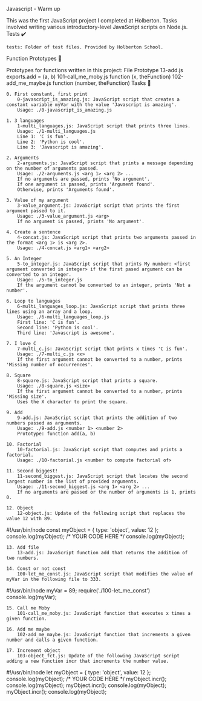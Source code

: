 Javascript - Warm up

This was the first JavaScript project I completed at Holberton. Tasks involved writing various introductory-level JavaScript scripts on Node.js.
Tests ✔️

    tests: Folder of test files. Provided by Holberton School.

Function Prototypes 💾

Prototypes for functions written in this project:
File 	Prototype
13-add.js 	exports.add = (a, b)
101-call_me_moby.js 	function (x, theFunction)
102-add_me_maybe.js 	function (number, theFunction)
Tasks 📃

    0. First constant, first print
        0-javascript_is_amazing.js: JavaScript script that creates a constant variable myVar with the value 'Javascript is amazing'.
        Usage: ./0-javascript_is_amazing.js

    1. 3 languages
        1-multi_languages.js: JavaScript script that prints three lines.
        Usage: ./1-multi_languages.js
        Line 1: 'C is fun'.
        Line 2: 'Python is cool'.
        Line 3: 'Javascript is amazing'.

    2. Arguments
        2-arguments.js: JavaScript script that prints a message depending on the number of arguments passed.
        Usage: ./2-arguments.js <arg 1> <arg 2> ...
        If no arguments are passed, prints 'No argument'.
        If one argument is passed, prints 'Argument found'.
        Otherwise, prints 'Arguments found'.

    3. Value of my argument
        3-value_argument.js: JavaScript script that prints the first argument passed to it.
        Usage: ./3-value_argument.js <arg>
        If no argument is passed, prints 'No argument'.

    4. Create a sentence
        4-concat.js: JavaScript script that prints two arguments passed in the format <arg 1> is <arg 2>.
        Usage: ./4-concat.js <arg1> <arg2>

    5. An Integer
        5-to_integer.js: JavaScript script that prints My number: <first argument converted in integer> if the first pased argument can be converted to an integer.
        Usage: ./5-to_integer.js
        If the argument cannot be converted to an integer, prints 'Not a number'.

    6. Loop to languages
        6-multi_languages_loop.js: JavaScript script that prints three lines using an array and a loop.
        Usage: ./6-multi_languages_loop.js
        First line: 'C is fun'.
        Second line: 'Python is cool'.
        Third line: 'Javascript is awesome'.

    7. I love C
        7-multi_c.js: JavaScript script that prints x times 'C is fun'.
        Usage: ./7-multi_c.js <x>
        If the first argument cannot be converted to a number, prints 'Missing number of occurrences'.

    8. Square
        8-square.js: JavaScript script that prints a square.
        Usage: ./8-square.js <size>
        If the first argument cannot be converted to a number, prints 'Missing size'.
        Uses the X character to print the square.

    9. Add
        9-add.js: JavaScript script that prints the addition of two numbers passed as arguments.
        Usage: ./9-add.js <number 1> <number 2>
        Prototype: function add(a, b)

    10. Factorial
        10-factorial.js: JavaScript script that computes and prints a factorial.
        Usage: ./10-factorial.js <number to compute factorial of>

    11. Second biggest!
        11-second_biggest.js: JavaScript script that locates the second largest number in the list of provided arguments.
        Usage: ./11-second_biggest.js <arg 1> <arg 2> ...
        If no arguments are passed or the number of arguments is 1, prints 0.

    12. Object
        12-object.js: Update of the following script that replaces the value 12 with 89.

#!/usr/bin/node
const myObject = {
  type: 'object',
  value: 12
};
console.log(myObject);
/*
YOUR CODE HERE
*/
console.log(myObject);

    13. Add file
        13-add.js: JavaScript function add that returns the addition of two numbers.

    14. Const or not const
        100-let_me_const.js: JavaScript script that modifies the value of myVar in the following file to 333.

#!/usr/bin/node
myVar = 89;
require('./100-let_me_const')
console.log(myVar);

    15. Call me Moby
        101-call_me_moby.js: JavaScript function that executes x times a given function.

    16. Add me maybe
        102-add_me_maybe.js: JavaScript function that increments a given number and calls a given function.

    17. Increment object
        103-object_fct.js: Update of the following JavaScript script adding a new function incr that increments the number value.

#!/usr/bin/node
let myObject = {
  type: 'object',
  value: 12
};
console.log(myObject);
/*
YOUR CODE HERE
*/
myObject.incr();
console.log(myObject);
myObject.incr();
console.log(myObject);
myObject.incr();
console.log(myObject);

